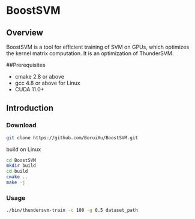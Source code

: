 # BoostSVM

## Overview
BoostSVM is a tool for efficient training of SVM on GPUs, which optimizes the kernel matrix computation. It is an optimization of ThunderSVM.

##Prerequisites
* cmake 2.8 or above
* gcc 4.8 or above for Linux
* CUDA 11.0+

## Introduction

### Download
```bash
git clone https://github.com/BoruiXu/BoostSVM.git

```

build on Linux
```bash
cd BoostSVM
mkdir build
cd build
cmake ..
make -j
```

### Usage
```bash
./bin/thundersvm-train -c 100 -g 0.5 dataset_path
```


